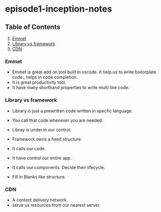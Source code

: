 # episode1-inception-notes

## Table of Contents
1. [Emmet](#emmet)
2. [Library vs framework](#libray)
3. [CDN](#cdn)

### Emmet

- Emmet is great add on tool built in vscode. It help us to write boilorplate code , helps in code completion.
- It is great productivity tool.
- It have many shorthand properties to write multi line code.

### Library vs framework

- Library is just a prewritten code written in specfic language.
- You call that code whenever you are needed.
- Libray is under in our control.

- Framework owns a fixed structure.
- It calls our code.
- It have control our entire app.
- It calls our components. Decide their lifecycle.
- Fill in Blanks like structure.

### CDN

- A content delivery network.
- serve us resources from our nearest server.
